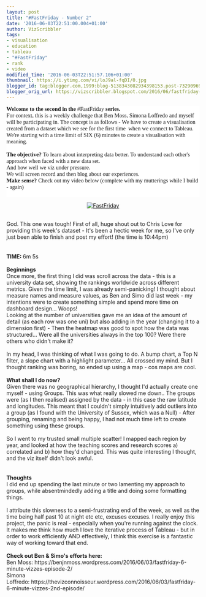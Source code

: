 ```yaml
---
layout: post
title: "#FastFriday - Number 2"
date: '2016-06-03T22:51:00.004+01:00'
author: VizScribbler
tags:
- visualisation
- education
- tableau
- "#FastFriday"
- rank
- video
modified_time: '2016-06-03T22:51:57.106+01:00'
thumbnail: https://i.ytimg.com/vi/loJ9al-fqDI/0.jpg
blogger_id: tag:blogger.com,1999:blog-5138343082934398153.post-7329096911970031176
blogger_orig_url: https://vizscribbler.blogspot.com/2016/06/fastfriday-number-2.html
---
```


<div style="background-color: white; box-sizing: border-box; font-family: calibri; font-size: 11pt; margin: 0in;"><b style="box-sizing: border-box;">Welcome to the second in the&nbsp;</b>#FastFriday<b style="box-sizing: border-box;">&nbsp;series.</b></div><div style="background-color: white; box-sizing: border-box; font-family: calibri; font-size: 11pt; margin: 0in;">For context, this is a weekly challenge that Ben Moss, Simona Loffredo and myself will be participating in. The concept is as follows - We have to create a visualisation created from a dataset which we see for the first time&nbsp; when we connect to Tableau. We're starting with a time limit of SIX (6) minutes to create a visualisation with meaning.</div><div style="background-color: white; box-sizing: border-box; font-family: calibri; font-size: 11pt; margin: 0in;"><br style="box-sizing: border-box;" /></div><div style="background-color: white; box-sizing: border-box; font-family: calibri; font-size: 11pt; margin: 0in;"><b style="box-sizing: border-box;">The objective?</b>&nbsp;To learn about interpreting data better. To understand each other's approach when faced with a new data set.</div><div style="background-color: white; box-sizing: border-box; font-family: calibri; font-size: 11pt; margin: 0in;">And how well we viz under pressure.</div><div style="background-color: white; box-sizing: border-box; font-family: calibri; font-size: 11pt; margin: 0in;">We will screen record and then blog about our experiences.</div><div style="background-color: white; box-sizing: border-box; font-family: calibri; font-size: 11pt; margin: 0in;"><b style="box-sizing: border-box;">Make sense?</b>&nbsp;Check out my video below (complete with my mutterings while I bu<span style="font-size: 11pt;">ild - again)</span></div><div style="background-color: white; box-sizing: border-box; font-family: calibri; font-size: 11pt; margin: 0in;"><span style="font-size: 11pt;"><br /></span></div><div class="separator" style="clear: both; text-align: center;">
  
  [![FastFriday](http://img.youtube.com/vi/loJ9al-fqDI/0.jpg)](https://www.youtube.com/watch?v=loJ9al-fqDI "FastFriday")
</div><div class="separator" style="clear: both; text-align: center;"><br /></div><div class="separator" style="clear: both; text-align: left;">God. This one was tough! First of all, huge shout out to Chris Love for providing this week's dataset - It's been a hectic week for me, so I've only just been able to finish and post my effort! (the time is 10:44pm)</div><div class="separator" style="clear: both; text-align: left;"><br /></div><div class="separator" style="clear: both; text-align: left;"><br /></div><div class="separator" style="clear: both; text-align: left;"><b>TIME: </b>6m 5s</div><div class="separator" style="clear: both; text-align: left;"><br /></div><div class="separator" style="clear: both; text-align: left;"><b>Beginnings</b></div><div class="separator" style="clear: both; text-align: left;">Once more, the first thing I did was scroll across the data - this is a university data set, showing the rankings worldwide across different metrics. Given the time limit, I was already semi-panicking! I thought about measure names and measure values, as Ben and Simo did last week - my intentions were to create something simple and spend more time on dashboard design... Woops!<br /></div><div class="separator" style="clear: both; text-align: left;">Looking at the number of universities gave me an idea of the amount of detail (as each row was one uni) but also adding in the year (changing it to a dimension first) - Then the heatmap was good to spot how the data was structured... Were all the universities always in the top 100? Were there others who didn't make it?</div><div class="separator" style="clear: both; text-align: left;"><br /></div><div class="separator" style="clear: both; text-align: left;">In my head, I was thinking of what I was going to do. A bump chart, a Top N filter, a slope chart with a highlight parameter... All crossed my mind. But I thought ranking was boring, so ended up using a map - cos maps are cool.</div><div class="separator" style="clear: both; text-align: left;"><br /></div><div class="separator" style="clear: both; text-align: left;"><b>What shall I do now?</b></div><div class="separator" style="clear: both; text-align: left;">Given there was no geographical hierarchy, I thought I'd actually create one myself - using Groups. This was what really slowed me down.. The groups were (as I then realised) assigned by the data - in this case the raw latitude and longitudes. This meant that I couldn't simply intuitively add outliers into a group (as I found with the University of Sussex, which was a Null) - After grouping, renaming and being happy, I had not much time left to create something using these groups.</div><div class="separator" style="clear: both; text-align: left;"><br /></div><div class="separator" style="clear: both; text-align: left;">So I went to my trusted small multiple scatter! I mapped each region by year, and looked at how the teaching scores and research scores a) correlated and b) how they'd changed. This was quite interesting I thought, and the viz itself didn't look awful.</div><div class="separator" style="clear: both; text-align: left;"><br /></div><div class="separator" style="clear: both; text-align: left;"><br /></div><div class="separator" style="clear: both; text-align: left;"><b>Thoughts</b><br />I did end up spending the last minute or two lamenting my approach to groups, while absentmindedly adding a title and doing some formatting things.&nbsp;</div><div class="separator" style="clear: both; text-align: left;"><br /></div><div class="separator" style="clear: both; text-align: left;">I attribute this slowness to a semi-frustrating end of the week, as well as the time being half past 10 at night etc etc, excuses excuses. I really enjoy this project, the panic is real - especially when you're running against the clock. It makes me think how much I love the iterative process of Tableau - but in order to work efficiently AND effectively, I think this exercise is a fantastic way of working toward that end.</div><div class="separator" style="clear: both; text-align: left;"><br /></div><div class="separator" style="clear: both; text-align: left;"><b>Check out Ben &amp; Simo's efforts here:</b></div><div class="separator" style="clear: both; text-align: left;">Ben Moss:&nbsp;https://benjnmoss.wordpress.com/2016/06/03/fastfriday-6-minute-vizzes-episode-2/</div><div class="separator" style="clear: both; text-align: left;">Simona Loffredo:&nbsp;https://thevizconnoisseur.wordpress.com/2016/06/03/fastfriday-6-minute-vizzes-2nd-episode/</div>
